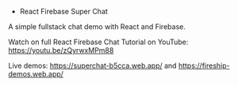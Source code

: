* React Firebase Super Chat

A simple fullstack chat demo with React and Firebase.

Watch on full React Firebase Chat Tutorial on YouTube: https://youtu.be/zQyrwxMPm88

Live demos: https://superchat-b5cca.web.app/ and https://fireship-demos.web.app/

